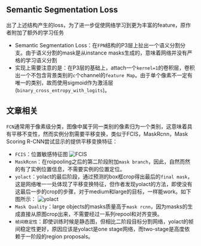 ## Semantic Segmentation Loss
出了上述结构产生的loss，为了进一步促使网络学习到更为丰富的feature，原作者附加了额外的学习任务
- Semantic Segmentation Loss：在`FPN`结构的P3层上扯出一个语义分割分支。由于语义分割的mask是从instance masks生成的，意味着网络并没有严格的学习语义分割
- 实现上需要注意的是：在P3层的基础上，attach一个`kernel=1`的卷积层，卷积出一个不包含背景类别的`c`个channel的`feature Map`。由于单个像素不一定有唯一的类别，故而使用sigmoid作为激活层(`binary_cross_entropy_with_logits`)。

## 文章相关

`FCN`通常用于像素级分类，图像中属于同一类别的像素归为一个类别，这意味着具有平移不变性，然而实例分割需要平移变换，类似于FCIS，MaskRcnn，Mask Scoring R-CNN尝试显示的提供平移变换特征：
- `FCIS`：位置敏感特征图
![FCIS](./img/FCIS.PNG)
- `MaskRcnn`：在roipooling之后的第二阶段附加`mask branch`，因此，自然而然的有了实例位置信息，不需要实例的位置定位。
- `yolact`：yolact的最后阶段，通过预测的box框crop得出最后的`final mask`，这是网络唯一一处体现了平移变换特征，但作者发现yolact的方法，即使没有这最后一步的crop的步骤，对于medium和large的目标，一样能work。如下图所示：
![yolact](./img/yolact.PNG)
- `Mask Quality`：large objects的masks质量高于`mask rcnn`，因为masks的生成直接从原图crop出来，不需要经过一系列repool和对齐变换。
- `帧间稳定性`：即使训练时候是静态图，但相比二阶段目标分割网络，yolact的帧间稳定性更好，原因应该是yolact是one stage网络，而two-stage是高度依赖于一阶段的region proposals。
